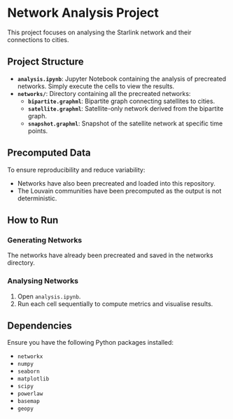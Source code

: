 # Network Analysis Project

This project focuses on analysing the Starlink network and their connections to cities.

## Project Structure
- **`analysis.ipynb`**: Jupyter Notebook containing the analysis of precreated networks. Simply execute the cells to view the results.
- **`networks/`**: Directory containing all the precreated networks:
  - **`bipartite.graphml`**: Bipartite graph connecting satellites to cities.
  - **`satellite.graphml`**: Satellite-only network derived from the bipartite graph.
  - **`snapshot.graphml`**: Snapshot of the satellite network at specific time points.

## Precomputed Data

To ensure reproducibility and reduce variability:
- Networks have also been precreated and loaded into this repository.
- The Louvain communities have been precomputed as the output is not deterministic.

## How to Run

### Generating Networks

The networks have already been precreated and saved in the networks directory.

### Analysing Networks

1. Open `analysis.ipynb`.
2. Run each cell sequentially to compute metrics and visualise results.

## Dependencies

Ensure you have the following Python packages installed:
- `networkx`
- `numpy`
- `seaborn`
- `matplotlib`
- `scipy`
- `powerlaw`
- `basemap`
- `geopy`
